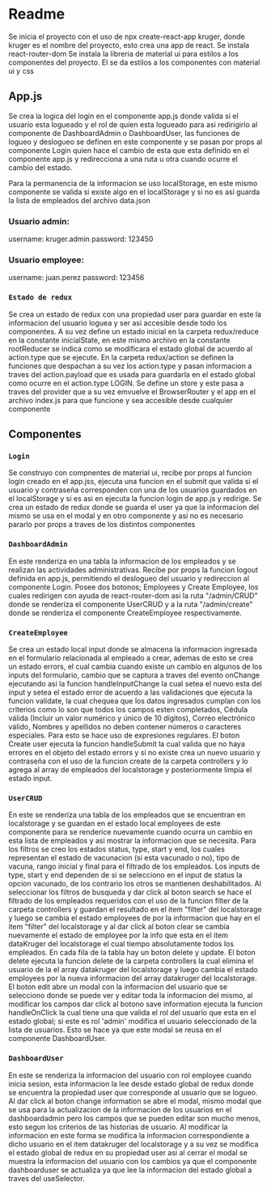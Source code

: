 # Readme

Se inicia el proyecto con el uso de npx create-react-app kruger, donde kruger es el nombre del proyecto, esto crea una app de react.
Se instala react-router-dom
Se instala la libreria de material ui para estilos a los componentes del proyecto.
El se da estilos a los componentes con material ui y css

## App.js

Se crea la logica del login en el componente app.js donde valida si el usuario esta logueado y el rol de quien esta logueado para asi redirigirlo al componente de DashboardAdmin o DashboardUser, las funciones de logueo y deslogueo se definen en este componente y se pasan por props al componente Login quien hace el cambio de esta que esta definido en el componente app.js y redirecciona a una ruta u otra cuando ocurre el cambio del estado.

Para la permanencia de la informacion se uso localStorage, en este mismo componente se valida si existe algo en el localStorage y si no es asi guarda la lista de empleados del archivo data.json

### Usuario admin:  

username: kruger.admin password: 123450

### Usuario employee: 

username: juan.perez password: 123456

### `Estado de redux`

Se crea un estado de redux con una propiedad user para guardar en este la informacion del usuario loguea y ser asi accesible desde todo los componentes.
A su vez define un estado inicial en la carpeta redux/reduce en la constante inicialState, en este mismo archivo en la constante rootReducer se indica como se modificara el estado global de acuerdo al action.type que se ejecute.
En la carpeta redux/action se definen la funciones que despachan a su vez los action.type y pasan informacion a traves del action.payload que es usada para guardarla en el estado global como ocurre en el action.type LOGIN.
Se define un store y este pasa a traves del provider que a su vez emvuelve el BrowserRouter y el app en el archivo index.js para que funcione y sea accesible desde cualquier componente

## Componentes

### `Login`

Se construyo con compnentes de material ui, recibe por props al funcion login creado en el app.jss, ejecuta una funcion en el submit que valida si el usuario y contraseña corresponden con una de los usuarios guardados en el localStorage y si es asi en ejecuta la funcion login de app.js y redirige.
Se crea un estado de redux donde se guarda el user ya que la informacion del mismo se usa en el modal y en otro componente y asi no es necesario pararlo por props a traves de los distintos componentes

### `DashboardAdmin`

En este renderiza en una tabla la informacion de los empleados y se realizan las actividades administrativas.
Recibe por props la funcion logout definida en app.js, permitiendo el deslogueo del usuario y redireccion al componente Login.
Posee dos botonos; Employees y Create Employee, los cuales redirigen con ayuda de react-router-dom asi la ruta "/admin/CRUD" donde se renderiza el componente UserCRUD y a la ruta "/admin/create" donde se renderiza el componente CreateEmployee respectivamente.


### `CreateEmployee`

Se crea un estado local input donde se almacena la informacion ingresada en el formulario relacionada al empleado a crear, ademas de esto se crea un estado errors, el cual cambia cuando existe un cambio en algunos de los inputs del formulario, cambio que se captura a traves del evento onChange ejecutando asi la funcion handleInputChange la cual setea el nuevo esta del input y setea el estado error de acuerdo a las validaciones que ejecuta la funcion validate, la cual chequea que los datos ingresados cumplan con los criterios como lo son que todos los campos esten completados, Cédula válida (Incluir un valor numérico y único de 10 dígitos), Correo electrónico válido, Nombres y apellidos no deben contener números o caracteres especiales. Para esto se hace uso de expresiones regulares.
El boton Create user ejecuta la funcion handleSubmit la cual valida que no haya errores en el objeto del estado errors y si no existe crea un nuevo usuario y contraseña con el uso de la funcion create de la carpeta controllers y lo agrega al array de empleados del localstorage y posteriormente limpia el estado input.


### `UserCRUD`

En este se renderiza una tabla de los empleados que se encuentran en localstorage y se guardan en el estado local employees de este componente para se renderice nuevamente cuando ocurra un cambio en esta lista de empleados y asi mostrar la informacion que se necesita.
Para los filtros se creo los estados status, type, start y end, los cuales representan el estado de vacunacion (si esta vacunado o no), tipo de vacuna, rango inicial y final para el filtrado de los empleados. Los inputs de type, start y end dependen de si se selecciono en el input de status la opcion vacunado, de los contrario los otros se mantienen deshabilitados. Al seleccionar los filtros de busqueda y dar click al boton search se hace el filtrado de los empleados requeridos con el uso de la funcion filter de la carpeta controllers y guardan el resultado en el item "filter" del localstorage y luego se cambia el estado employees de por la informacion que hay en el item "filter" del localstorage y al dar click al boton clear se cambia nuevamente el estado de employee por la info que esta en el item dataKruger del localstorage el cual tiempo absolutamente todos los empleados.
En cada fila de la tabla hay un boton delete y update. 
El boton delete ejecuta la funcion delete de la carpeta controllers la cual elimina el usuario de la el array datakruger del localstorage y luego cambia el estado employees por la nueva informacion del array datakruger del localstorage.
El boton edit abre un modal con la informacion del usuario que se selecciono donde se puede ver y editar toda la informacion del mismo, al modificar los campos dar click al botono save information ejecuta la funcion handleOnClick la cual tiene una que valida el rol del usuario que esta en el estado global; si este es rol 'admin' modifica el usuario seleccionado de la lista de usuarios. Esto se hace ya que este modal se reusa en el componente DashboardUser.

### `DashboardUser`

En este se renderiza la informacion del usuario con rol employee cuando inicia sesion, esta informacion la lee desde estado global de redux donde se encuentra la propiedad user que corresponde al usuario que se logueo.
Al dar click al boton change information se abre el modal, mismo modal que se usa para la actualizacion de la informacion de los usuarios en el dashboardadmin pero los campos que se pueden editar son mucho menos, esto segun los criterios de las historias de usuario. Al modificar la informacion en este forma se modifica la informacion correspondiente a dicho usuario en el item datakruger del localstorage y a su vez se modifica el estado global de redux en su propiedad user asi al cerrar el modal se muestra la informacion del usuario con los cambios ya que el componente dashboarduser se actualiza ya que lee la informacion del estado global a traves del useSelector.

